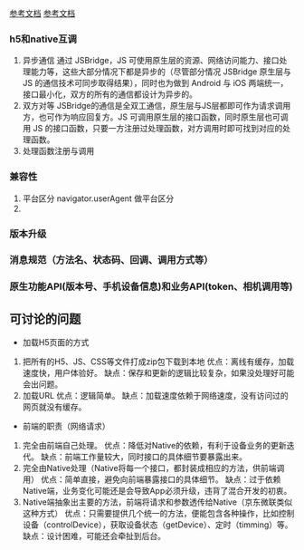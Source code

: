 



[参考文档](https://www.dazhuanlan.com/2019/12/25/5e024967ccdf8/)
[参考文档](https://www.jianshu.com/p/722a51ee4d55?utm_campaign=maleskine&utm_content=note&utm_medium=seo_notes&utm_source=recommendation)

###  h5和native互调

1. 异步通信
通过 JSBridge，JS 可使用原生层的资源、网络访问能力、接口处理能力等，这些大部分情况下都是异步的（尽管部分情况 JSBridge 原生层与 JS 的通信技术可同步取得结果），同时也为做到 Android 与 iOS 两端统一，接口最小化，双方的所有的通信都设计为异步的。
2. 双方对等
JSBridge的通信是全双工通信，原生层与JS层都即可作为请求调用方，也可作为响应回复方。JS 可调用原生层的接口函数，同时原生层也可调用 JS 的接口函数，只要一方注册过处理函数，对方调用时即可找到对应的处理函数。
3. 处理函数注册与调用
### 兼容性

1. 平台区分
navigator.userAgent 做平台区分
2.
### 版本升级
### 消息规范（方法名、状态码、回调、调用方式等）
### 原生功能API(版本号、手机设备信息)和业务API(token、相机调用等)



## 可讨论的问题
- 加载H5页面的方式

1. 把所有的H5、JS、CSS等文件打成zip包下载到本地
优点：离线有缓存，加载速度快，用户体验好。
缺点：保存和更新的逻辑比较复杂，如果没处理好可能会出问题。
2. 加载URL
优点：逻辑简单。
缺点：加载速度依赖于网络速度，没有访问过的网页就没有缓存。


- 前端的职责（网络请求）

1. 完全由前端自己处理。
优点：降低对Native的依赖，有利于设备业务的更新迭代。
缺点：前端工作量较大，同时接口的具体细节要暴露出来。
2. 完全由Native处理（Native将每一个接口，都封装成相应的方法，供前端调用）
优点：简单直接，避免向前端暴露接口的具体细节。
缺点：过于依赖Native端，业务变化可能还是会导致App必须升级，违背了混合开发的初衷。
3. Native端抽象出主要的方法，前端将请求和参数透传给Native（京东微联类似这种方式）
优点：只需要提供几个统一的方法，便能包含各种操作，比如控制设备（controlDevice），获取设备状态（getDevice）、定时（timming）等。
缺点：设计困难，可能还会牵扯到后台。

